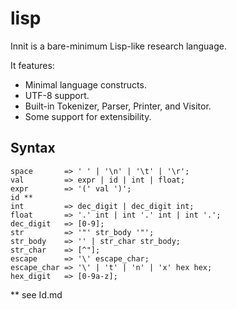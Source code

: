 # lisp

Innit is a bare-minimum Lisp-like research language.

It features:

* Minimal language constructs.
* UTF-8 support.
* Built-in Tokenizer, Parser, Printer, and Visitor.
* Some support for extensibility.

## Syntax

```
space       => ' ' | '\n' | '\t' | '\r';
val         => expr | id | int | float;
expr        => '(' val ')';
id **
int         => dec_digit | dec_digit int;
float       => '.' int | int '.' int | int '.';
dec_digit   => [0-9];
str         => '"' str_body '"';
str_body    => '' | str_char str_body;
str_char    => [^"];
escape      => '\' escape_char;
escape_char => '\' | 't' | 'n' | 'x' hex hex;
hex_digit   => [0-9a-z];
```

** see Id.md